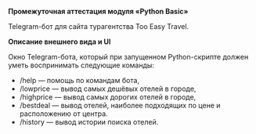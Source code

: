 **Промежуточная аттестация модуля «Python Basic»**

Telegram-бот для сайта турагентства Too Easy Travel.

**Описание внешнего вида и UI**

Окно Telegram-бота, который при запущенном Python-скрипте должен уметь
воспринимать следующие команды:

* /help — помощь по командам бота,
* /lowprice — вывод самых дешёвых отелей в городе,
* /highprice — вывод самых дорогих отелей в городе,
* /bestdeal — вывод отелей, наиболее подходящих по цене и расположению от центра.
* /history — вывод истории поиска отелей.


